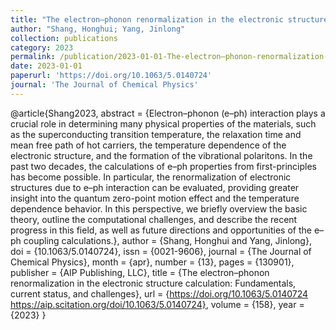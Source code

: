 ```yaml
---
title: "The electron–phonon renormalization in the electronic structure calculation: Fundamentals, current status, and challenges"
author: "Shang, Honghui; Yang, Jinlong"
collection: publications
category: 2023
permalink: /publication/2023-01-01-The-electron–phonon-renormalization-in-the-electronic-structure-calculation-Fundamentals,-current-status,-and-challenges
date: 2023-01-01
paperurl: 'https://doi.org/10.1063/5.0140724'
journal: 'The Journal of Chemical Physics'
---
```

@article{Shang2023,
 abstract = {Electron–phonon (e–ph) interaction plays a crucial role in determining many physical properties of the materials, such as the superconducting transition temperature, the relaxation time and mean free path of hot carriers, the temperature dependence of the electronic structure, and the formation of the vibrational polaritons. In the past two decades, the calculations of e–ph properties from first-principles has become possible. In particular, the renormalization of electronic structures due to e–ph interaction can be evaluated, providing greater insight into the quantum zero-point motion effect and the temperature dependence behavior. In this perspective, we briefly overview the basic theory, outline the computational challenges, and describe the recent progress in this field, as well as future directions and opportunities of the e–ph coupling calculations.},
 author = {Shang, Honghui and Yang, Jinlong},
 doi = {10.1063/5.0140724},
 issn = {0021-9606},
 journal = {The Journal of Chemical Physics},
 month = {apr},
 number = {13},
 pages = {130901},
 publisher = {AIP Publishing, LLC},
 title = {The electron–phonon renormalization in the electronic structure calculation: Fundamentals, current status, and challenges},
 url = {https://doi.org/10.1063/5.0140724 https://aip.scitation.org/doi/10.1063/5.0140724},
 volume = {158},
 year = {2023}
}
